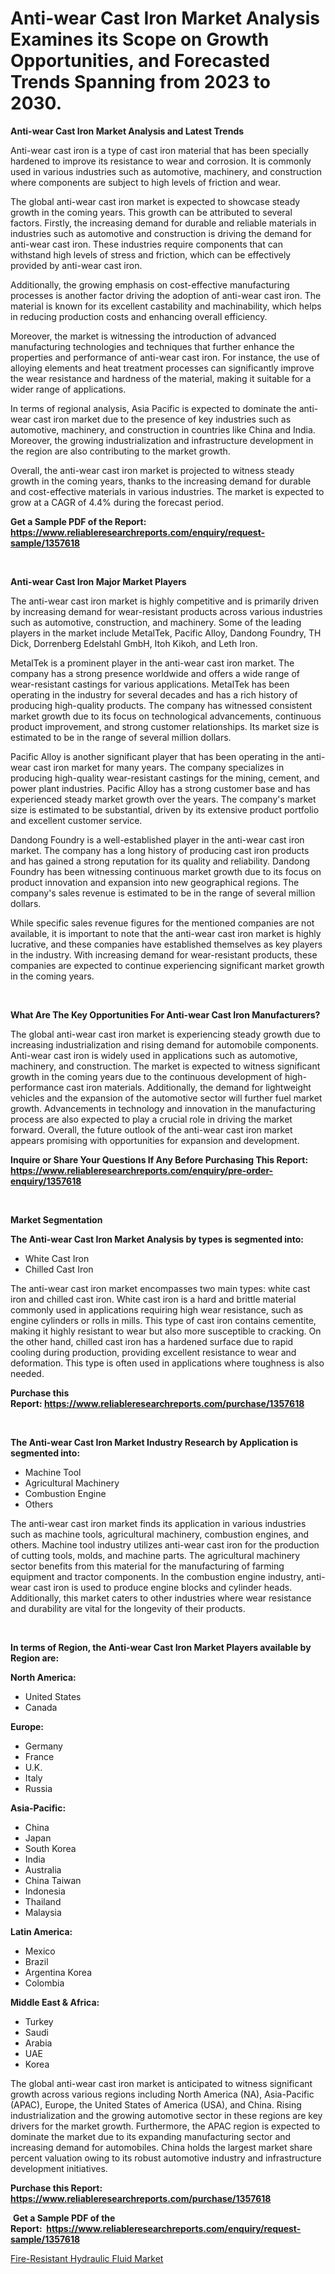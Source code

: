 <p><h1>Anti-wear Cast Iron Market Analysis Examines its Scope on Growth Opportunities, and Forecasted Trends Spanning from 2023 to 2030.</h1></p><p><strong>Anti-wear Cast Iron Market Analysis and Latest Trends</strong></p>
<p><p>Anti-wear cast iron is a type of cast iron material that has been specially hardened to improve its resistance to wear and corrosion. It is commonly used in various industries such as automotive, machinery, and construction where components are subject to high levels of friction and wear.</p><p>The global anti-wear cast iron market is expected to showcase steady growth in the coming years. This growth can be attributed to several factors. Firstly, the increasing demand for durable and reliable materials in industries such as automotive and construction is driving the demand for anti-wear cast iron. These industries require components that can withstand high levels of stress and friction, which can be effectively provided by anti-wear cast iron.</p><p>Additionally, the growing emphasis on cost-effective manufacturing processes is another factor driving the adoption of anti-wear cast iron. The material is known for its excellent castability and machinability, which helps in reducing production costs and enhancing overall efficiency.</p><p>Moreover, the market is witnessing the introduction of advanced manufacturing technologies and techniques that further enhance the properties and performance of anti-wear cast iron. For instance, the use of alloying elements and heat treatment processes can significantly improve the wear resistance and hardness of the material, making it suitable for a wider range of applications.</p><p>In terms of regional analysis, Asia Pacific is expected to dominate the anti-wear cast iron market due to the presence of key industries such as automotive, machinery, and construction in countries like China and India. Moreover, the growing industrialization and infrastructure development in the region are also contributing to the market growth.</p><p>Overall, the anti-wear cast iron market is projected to witness steady growth in the coming years, thanks to the increasing demand for durable and cost-effective materials in various industries. The market is expected to grow at a CAGR of 4.4% during the forecast period.</p></p>
<p><strong>Get a Sample PDF of the Report:&nbsp; <a href="https://www.reliableresearchreports.com/enquiry/request-sample/1357618">https://www.reliableresearchreports.com/enquiry/request-sample/1357618</a></strong></p>
<p>&nbsp;</p>
<p><strong>Anti-wear Cast Iron Major Market Players</strong></p>
<p><p>The anti-wear cast iron market is highly competitive and is primarily driven by increasing demand for wear-resistant products across various industries such as automotive, construction, and machinery. Some of the leading players in the market include MetalTek, Pacific Alloy, Dandong Foundry, TH Dick, Dorrenberg Edelstahl GmbH, Itoh Kikoh, and Leth Iron.</p><p>MetalTek is a prominent player in the anti-wear cast iron market. The company has a strong presence worldwide and offers a wide range of wear-resistant castings for various applications. MetalTek has been operating in the industry for several decades and has a rich history of producing high-quality products. The company has witnessed consistent market growth due to its focus on technological advancements, continuous product improvement, and strong customer relationships. Its market size is estimated to be in the range of several million dollars.</p><p>Pacific Alloy is another significant player that has been operating in the anti-wear cast iron market for many years. The company specializes in producing high-quality wear-resistant castings for the mining, cement, and power plant industries. Pacific Alloy has a strong customer base and has experienced steady market growth over the years. The company's market size is estimated to be substantial, driven by its extensive product portfolio and excellent customer service.</p><p>Dandong Foundry is a well-established player in the anti-wear cast iron market. The company has a long history of producing cast iron products and has gained a strong reputation for its quality and reliability. Dandong Foundry has been witnessing continuous market growth due to its focus on product innovation and expansion into new geographical regions. The company's sales revenue is estimated to be in the range of several million dollars.</p><p>While specific sales revenue figures for the mentioned companies are not available, it is important to note that the anti-wear cast iron market is highly lucrative, and these companies have established themselves as key players in the industry. With increasing demand for wear-resistant products, these companies are expected to continue experiencing significant market growth in the coming years.</p></p>
<p>&nbsp;</p>
<p><strong>What Are The Key Opportunities For Anti-wear Cast Iron Manufacturers?</strong></p>
<p><p>The global anti-wear cast iron market is experiencing steady growth due to increasing industrialization and rising demand for automobile components. Anti-wear cast iron is widely used in applications such as automotive, machinery, and construction. The market is expected to witness significant growth in the coming years due to the continuous development of high-performance cast iron materials. Additionally, the demand for lightweight vehicles and the expansion of the automotive sector will further fuel market growth. Advancements in technology and innovation in the manufacturing process are also expected to play a crucial role in driving the market forward. Overall, the future outlook of the anti-wear cast iron market appears promising with opportunities for expansion and development.</p></p>
<p><strong>Inquire or Share Your Questions If Any Before Purchasing This Report: <a href="https://www.reliableresearchreports.com/enquiry/pre-order-enquiry/1357618">https://www.reliableresearchreports.com/enquiry/pre-order-enquiry/1357618</a></strong></p>
<p>&nbsp;</p>
<p><strong>Market Segmentation</strong></p>
<p><strong>The Anti-wear Cast Iron Market Analysis by types is segmented into:</strong></p>
<p><ul><li>White Cast Iron</li><li>Chilled Cast Iron</li></ul></p>
<p><p>The anti-wear cast iron market encompasses two main types: white cast iron and chilled cast iron. White cast iron is a hard and brittle material commonly used in applications requiring high wear resistance, such as engine cylinders or rolls in mills. This type of cast iron contains cementite, making it highly resistant to wear but also more susceptible to cracking. On the other hand, chilled cast iron has a hardened surface due to rapid cooling during production, providing excellent resistance to wear and deformation. This type is often used in applications where toughness is also needed.</p></p>
<p><strong>Purchase this Report:&nbsp;<a href="https://www.reliableresearchreports.com/purchase/1357618">https://www.reliableresearchreports.com/purchase/1357618</a></strong></p>
<p>&nbsp;</p>
<p><strong>The Anti-wear Cast Iron Market Industry Research by Application is segmented into:</strong></p>
<p><ul><li>Machine Tool</li><li>Agricultural Machinery</li><li>Combustion Engine</li><li>Others</li></ul></p>
<p><p>The anti-wear cast iron market finds its application in various industries such as machine tools, agricultural machinery, combustion engines, and others. Machine tool industry utilizes anti-wear cast iron for the production of cutting tools, molds, and machine parts. The agricultural machinery sector benefits from this material for the manufacturing of farming equipment and tractor components. In the combustion engine industry, anti-wear cast iron is used to produce engine blocks and cylinder heads. Additionally, this market caters to other industries where wear resistance and durability are vital for the longevity of their products.</p></p>
<p>&nbsp;</p>
<p><strong>In terms of Region, the Anti-wear Cast Iron Market Players available by Region are:</strong></p>
<p>
    <p> <strong> North America: </strong>
        <ul>
            <li>United States</li>
            <li>Canada</li>
        </ul>
        </p> 
    <p> <strong> Europe: </strong>
        <ul>
            <li>Germany</li>
            <li>France</li>
            <li>U.K.</li>
            <li>Italy</li>
            <li>Russia</li>
        </ul>
        </p> 
    <p> <strong> Asia-Pacific: </strong>
        <ul>
            <li>China</li>
            <li>Japan</li>
            <li>South Korea</li>
            <li>India</li>
            <li>Australia</li>
            <li>China Taiwan</li>
            <li>Indonesia</li>
            <li>Thailand</li>
            <li>Malaysia</li>
        </ul>
        </p> 
    <p> <strong> Latin America: </strong>
        <ul>
            <li>Mexico</li>
            <li>Brazil</li>
            <li>Argentina Korea</li>
            <li>Colombia</li>
        </ul>
        </p> 
    <p> <strong> Middle East & Africa: </strong>
        <ul>
            <li>Turkey</li>
            <li>Saudi</li>
            <li>Arabia</li>
            <li>UAE</li>
            <li>Korea</li>
        </ul>
    </p>
    </p>
<p><p>The global anti-wear cast iron market is anticipated to witness significant growth across various regions including North America (NA), Asia-Pacific (APAC), Europe, the United States of America (USA), and China. Rising industrialization and the growing automotive sector in these regions are key drivers for the market growth. Furthermore, the APAC region is expected to dominate the market due to its expanding manufacturing sector and increasing demand for automobiles. China holds the largest market share percent valuation owing to its robust automotive industry and infrastructure development initiatives.</p></p>
<p><strong>Purchase this Report: <a href="https://www.reliableresearchreports.com/purchase/1357618">https://www.reliableresearchreports.com/purchase/1357618</a></strong></p>
<p>&nbsp;<strong>Get a Sample PDF of the Report:&nbsp;&nbsp;<a href="https://www.reliableresearchreports.com/enquiry/request-sample/1357618">https://www.reliableresearchreports.com/enquiry/request-sample/1357618</a></strong></p>
<p><strong></strong></p>
<p><p><a href="https://github.com/RickHolmes3/Market-Research-Report-List-2/blob/main/fire-resistant-hydraulic-fluid-market.md">Fire-Resistant Hydraulic Fluid Market</a></p></p>
